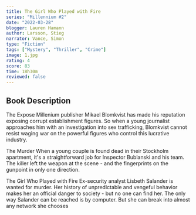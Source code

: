 ```yaml
---
title: The Girl Who Played with Fire
series: "Millennium #2"
date: "2022-03-28"
blogger: Lauren Hamann
author: Larsson, Stieg
narrator: Vance, Simon
type: "Fiction"
tags: ["Mystery", "Thriller", "Crime"]
image: 1.jpg
rating: 4
score: 83
time: 18h30m
reviewed: false
---
```


## Book Description

The Expose
Millenium publisher Mikael Blomkvist has made his reputation exposing corrupt establishment figures. So when a young journalist approaches him with an investigation into sex trafficking, Blomkvist cannot resist waging war on the powerful figures who control this lucrative industry.

The Murder
When a young couple is found dead in their Stockholm apartment, it's a straightforward job for Inspector Bublanski and his team. The killer left the weapon at the scene - and the fingerprints on the gunpoint in only one direction.

The Girl Who Played with Fire
Ex-security analyst Lisbeth Salander is wanted for murder. Her history of unpredictable and vengeful behavior makes her an official danger to society - but no one can find her. The only way Salander can be reached is by computer. But she can break into almost any network she chooses
